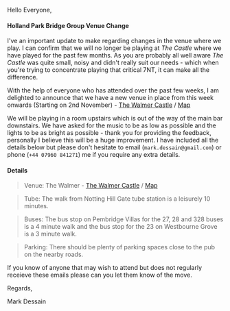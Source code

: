 
Hello Everyone,

####  Holland Park Bridge Group Venue Change

I've an important update to make regarding changes in the venue where we play. I can confirm that we will no longer be playing at _The Castle_ where we have played for the past few months. As you are probably all well aware _The Castle_ was quite small, noisy and didn't really suit our needs - which when you're trying to concentrate playing that critical 7NT, it can make all the difference.

With the help of everyone who has attended over the past few weeks, I am delighted to announce that we have a new venue in place from this week onwards (Starting on 2nd November) - [The Walmer Castle](https://www.walmercastlenottinghill.co.uk/) / [Map](https://goo.gl/maps/QcMgQpUAovE2)

We will be playing in a room upstairs which is out of the way of the main bar downstairs. We have asked for the music to be as low as possible and the lights to be as bright as possible - thank you for providing the feedback, personally I believe this will be a huge improvement. I have included all the details below but please don't hesitate to email (`mark.dessain@gmail.com`) or phone (`+44 07960 841271`) me if you require any extra details.

#### Details

> Venue: The Walmer - [The Walmer Castle](https://www.walmercastlenottinghill.co.uk/) / [Map](https://goo.gl/maps/QcMgQpUAovE2)

> Tube: The walk from Notting Hill Gate tube station is a leisurely 10 minutes.

> Buses: The bus stop on Pembridge Villas for the 27, 28 and 328 buses is a 4 minute walk and the bus stop for the 23 on Westbourne Grove is a 3 minute walk.

> Parking: There should be plenty of parking spaces close to the pub on the nearby roads.

If you know of anyone that may wish to attend but does not regularly receieve these emails please can you let them know of the move.

Regards,

Mark Dessain
